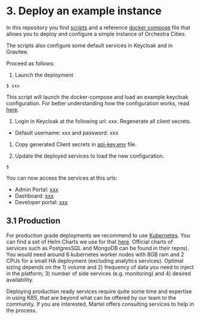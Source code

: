 # 3. Deploy an example instance

In this repository you find [scripts](../deploy/) and a reference
[docker compose](../deploy/docker-compose.yaml) file that allows
you to deploy and configure a simple instance of Orchestra Cities.

The scripts also configure some default services in Keycloak and in Gravitee.

Proceed as follows:
1. Launch the deployment

  ```
  $ xxx
  ```

This script will launch the docker-compose and load an example keycloak
configuration. For better understanding how the configuration works,
read [here](keycloak.md).

1. Login in Keycloak at the following url: xxx. Regenerate all client secrets.

  * Default username: xxx and password: xxx 

1. Copy generated Client secrets in [api-key.env](../deploy/api-key.env) file.

1. Update the deployed services to load the new configuration.

  ```
  $
  ```

You can now access the services at this urls:
  * Admin Portal: [xxx](xxx) 
  * Dashboard: [xxx](xxx)
  * Developer portal: [xxx](xxx) 

## 3.1 Production

For production grade deployments we recommend to use [Kubernetes](https://kubernetes.io/).
You can find a set of Helm Charts we use for that [here](https://github.com/orchestracities/charts).
Official charts of services such as PostgresSQL and MongoDB can be found
in their repos).
You would need around 6 kubernetes worker nodes with 8GB ram and 2 CPUs for
a small HA deployment (excluding analytics services). 
Optimal sizing depends on the 1) volume and 2) frequency of data you need
to inject in the platform; 3) number of side services (e.g. monitoring)
and 4) desired availability.

Deploying production ready services require quite some time and expertise in
using K8S, that are beyond what can be offered by our team to the community.
If you are interested, Martel offers consulting services to help in the process.